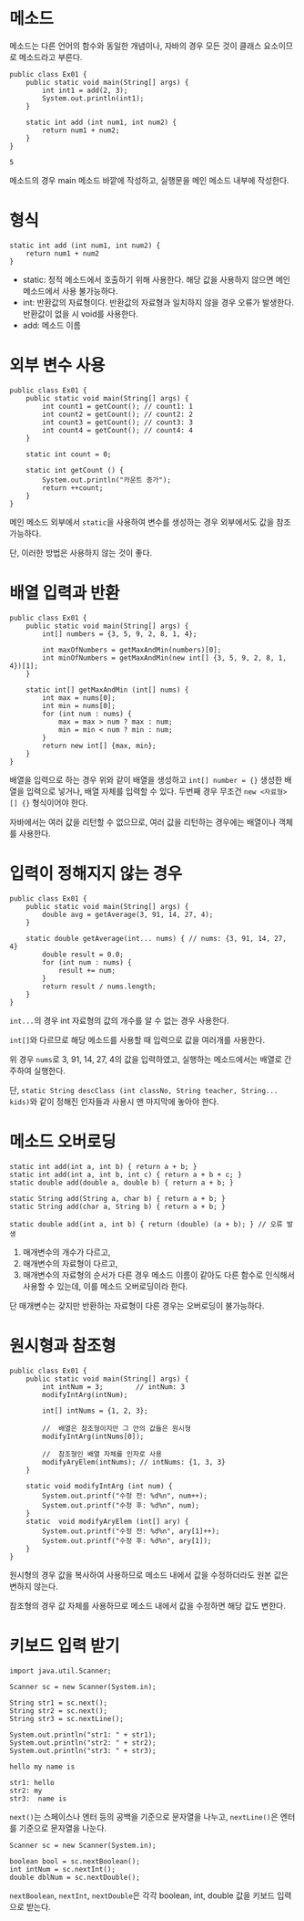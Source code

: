 # 메소드
메소드는 다른 언어의 함수와 동일한 개념이나, 자바의 경우 모든 것이 클래스 요소이므로 메소드라고 부른다.

```
public class Ex01 {
    public static void main(String[] args) {
        int int1 = add(2, 3);
        System.out.println(int1);
    }

    static int add (int num1, int num2) {
        return num1 + num2;
    }
}

5
```
메소드의 경우 main 메소드 바깥에 작성하고, 실행문을 메인 메소드 내부에 작성한다.
# 형식
```
static int add (int num1, int num2) {
    return num1 + num2
}
```
- static: 정적 메소드에서 호출하기 위해 사용한다. 해당 값을 사용하지 않으면 메인 메소드에서 사용 불가능하다.
- int: 반환값의 자료형이다. 반환값의 자료형과 일치하지 않을 경우 오류가 발생한다. 반환값이 없을 시 void를 사용한다.
- add: 메소드 이름
# 외부 변수 사용
```
public class Ex01 {
    public static void main(String[] args) {
        int count1 = getCount(); // count1: 1
        int count2 = getCount(); // count2: 2
        int count3 = getCount(); // count3: 3
        int count4 = getCount(); // count4: 4
    }

    static int count = 0;

    static int getCount () {
        System.out.println("카운트 증가");
        return ++count;
    }
}
```
메인 메소드 외부에서 `static`을 사용하여 변수를 생성하는 경우 외부에서도 값을 참조 가능하다.

단, 이러한 방법은 사용하지 않는 것이 좋다.
# 배열 입력과 반환
```
public class Ex01 {
    public static void main(String[] args) {
        int[] numbers = {3, 5, 9, 2, 8, 1, 4};

        int maxOfNumbers = getMaxAndMin(numbers)[0];
        int minOfNumbers = getMaxAndMin(new int[] {3, 5, 9, 2, 8, 1, 4})[1];
    }

    static int[] getMaxAndMin (int[] nums) {
        int max = nums[0];
        int min = nums[0];
        for (int num : nums) {
            max = max > num ? max : num;
            min = min < num ? min : num;
        }
        return new int[] {max, min};
    }
}
```
배열을 입력으로 하는 경우 위와 같이 배열을 생성하고 `int[] number = {}` 생성한 배열을 입력으로 넣거나, 배열 자체를 입력할 수 있다. 두번째 경우 무조건 `new <자료형> [] {}` 형식이어야 한다.

자바에서는 여러 값을 리턴할 수 없으므로, 여러 값을 리턴하는 경우에는 배열이나 객체를 사용한다.
# 입력이 정해지지 않는 경우
```
public class Ex01 {
    public static void main(String[] args) {
        double avg = getAverage(3, 91, 14, 27, 4);
    }

    static double getAverage(int... nums) { // nums: {3, 91, 14, 27, 4}
        double result = 0.0;
        for (int num : nums) {
            result += num;
        }
        return result / nums.length;
    }
}
```
`int...`의 경우 int 자료형의 값의 개수를 알 수 없는 경우 사용한다.

`int[]`와 다르므로 해당 메소드를 사용할 때 입력으로 값을 여러개를 사용한다.

위 경우 `nums`로 3, 91, 14, 27, 4의 값을 입력하였고, 실행하는 메소드에서는 배열로 간주하여 실행한다.

단, `static String descClass (int classNo, String teacher, String... kids)`와 같이 정해진 인자들과 사용시 맨 마지막에 놓아야 한다. 
# 메소드 오버로딩
```
static int add(int a, int b) { return a + b; }
static int add(int a, int b, int c) { return a + b + c; }
static double add(double a, double b) { return a + b; }

static String add(String a, char b) { return a + b; }
static String add(char a, String b) { return a + b; }

static double add(int a, int b) { return (double) (a + b); } // 오류 발생
```
1. 매개변수의 개수가 다르고,
2. 매개변수의 자료형이 다르고,
3. 매개변수의 자료형의 순서가 다른 경우
메소드 이름이 같아도 다른 함수로 인식해서 사용할 수 있는데, 이를 메소드 오버로딩이라 한다.

단 매개변수는 갖지만 반환하는 자료형이 다른 경우는 오버로딩이 불가능하다.
# 원시형과 참조형
```
public class Ex01 {
    public static void main(String[] args) {
        int intNum = 3;        // intNum: 3
        modifyIntArg(intNum);

        int[] intNums = {1, 2, 3};

        //  배열은 참조형이지만 그 안의 값들은 원시형
        modifyIntArg(intNums[0]);

        //  참조형인 배열 자체를 인자로 사용
        modifyAryElem(intNums); // intNums: {1, 3, 3}
    }

    static void modifyIntArg (int num) {
        System.out.printf("수정 전: %d%n", num++);
        System.out.printf("수정 후: %d%n", num);
    }
    static  void modifyAryElem (int[] ary) {
        System.out.printf("수정 전: %d%n", ary[1]++);
        System.out.printf("수정 후: %d%n", ary[1]);
    }
}
```
원시형의 경우 값을 복사하여 사용하므로 메소드 내에서 값을 수정하더라도 원본 값은 변하지 않는다.

참조형의 경우 값 자체를 사용하므로 메소드 내에서 값을 수정하면 해당 값도 변한다.
# 키보드 입력 받기
```
import java.util.Scanner;

Scanner sc = new Scanner(System.in);

String str1 = sc.next();
String str2 = sc.next();
String str3 = sc.nextLine();

System.out.println("str1: " + str1);
System.out.println("str2: " + str2);
System.out.println("str3: " + str3);
```
```
hello my name is

str1: hello
str2: my
str3:  name is

```
`next()`는 스페이스나 엔터 등의 공백을 기준으로 문자열을 나누고, `nextLine()`은 엔터를 기준으로 문자열을 나눈다.
```
Scanner sc = new Scanner(System.in);

boolean bool = sc.nextBoolean();
int intNum = sc.nextInt();
double dblNum = sc.nextDouble();
```
`nextBoolean`, `nextInt`, `nextDouble`은 각각 boolean, int, double 값을 키보드 입력으로 받는다.
